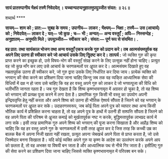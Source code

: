 **सायं प्रातरुपानीय भैक्ष्यं तस्मै निवेदयेत् ।** **यच्चान्यदप्यनुज्ञातमुपयुञ्जीत संयत: ॥ २८॥** 

शब्दार्थ **** 

**सायम्—** **शाम को** **; प्रात:—** **सुबह के समय** **; उपानीय—** **लाकर** **; भैक्ष्यम्—** **भिक्षा** **; तस्मै—** **उस (आचार्य) को** **; निवेदयेत्—** **लाकर दे** **; यत्—** **जो कुछ** **; च—** **भी** **; अन्यत्—** **अन्य वस्तुएँ** **; अपि—** **निस्सन्देह** **; अनुज्ञातम्—** **अनुमति मिले** **; उपयुञ्जीत—** **स्वीकार** **करे** **; संयत:—** **पूर्ण रूप से संयमित।** **.** 

**वह प्रात: तथा सायंकाल भोजन तथा अन्य वस्तुएँ एकत्र करके गुरु को प्रदान करे। तब** **आत्मसंयमपूर्वक वह अपने लिए उतना ही स्वीकार करे जो आचार्य उसके लिए निॢदष्ट कर दे।** **तात्पर्य :** जो व्यक्ति गुरु की कृपा प्राप्त करने का इच्छुक हो, उसे विषय-भोग की वस्तुएँ संग्रह करने के लिए उत्सुक नहीं होना चाहिए। प्रत्युत वह जो कुछ माँग कर लाए उसे आचार्य के चरणकमलों पर अॢपत कर दे। आत्मसंयम दिखाते हुए वह नम्रतापूर्वक उतना ही स्वीकार करे, जो गुरु द्वारा उसके लिए निर्धारित कर दिया जाय। प्रत्येक व्यक्ति को भगवान् की सेवा करने का प्रशिक्षण दिया जाना चाहिए किन्तु जब तक वह व्यकि्त आध्यात्मिक सेवा की विधियों में दक्ष न हो जाय उसे चाहिए कि वह हर वस्तु अपने गुरु को लाकर दे जो भगवत्पूजा की विधि को भलीभाँति जानता रहता है। जब गुरु देखता है कि शिष्य कृष्णभावनामृत में अग्रसर हो चुका है, तो वह शिष्य को भगवान् की प्रत्यक्ष पूजा करने में लगा देता है। प्रामाणिक गुरु किसी भी वस्तु का उपयोग अपनी इन्द्रियतृप्ति हेतु नहीं करता और अपने शिष्य को उतना ही भौतिक ऐश्वर्य सौंपता है जितने को वह भगवान् के चरणकमलों पर अॢपत कर सके। उदाहरणस्वरूप, जब कोई पिता अपने पुत्र को व्यापार तथा अन्य किसी भौतिक कार्य में प्रशिक्षित करना चाहता है, तो वह अपने पुत्र के हाथों में उतनी ही सश्पत्ति सौंपता है जितने को वह अपने पिता की परिश्रम से अॢजत कमाई को मूर्खतापूर्वक नष्ट न करके, बुद्धिमत्तापूर्वक लाभप्रद कार्य में लगा सके। इसी तरह प्रामाणिक गुरु अपने शिष्य को भगवान् की पूजा करना सिखाता है और अप्रौढ़ शिष्य को चाहिए कि वह हर वस्तु अपने गुरु के चरणकमलों में उसी तरह अॢपत कर दे जिस तरह कि कच्ची उम्र का बालक बैक में अपना निजी खाता नहीं रखता, प्रत्युत अपना जेबखर्च अपने पिता से प्राप्त करता है, जो उसे जिश्मेदार बनना सिखाता है। यदि कोई व्यक्ति अपने गुरु या कृष्ण के आदेश का उल्लंघन करके अपने आप को छलता है, तो वह अभक्त या विषयी बन जाता है और आध्यात्मिक पथ से नीचे गिर जाता है। इसीलिए गुरु की सेवा करने का प्रशिक्षण दिया जाना चाहिए जिससे व्यक्ति कृष्णभावनामृत में परिपक्व बन सके।  